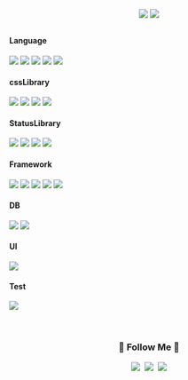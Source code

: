 <div align="center">
<span><img src="https://github-readme-stats.vercel.app/api?username=Ahnseungc&show_icons=true&theme=dark#gh-dark-mode-only)](https://github.com/anuraghazra/github-readme-stats#gh-dark-mode-only" /></span>
<span><img src="https://github-readme-stats.vercel.app/api/top-langs/?username=Ahnseungc&hide_border=true&layout=compact&theme=light"  /></span>
 
</div>


## 

####  Language
<span align="center"> 
<img src="https://img.shields.io/badge/javascript-F7DF1E?style=flat&logo=javascript&logoColor=white">
<img src="https://img.shields.io/badge/typescript-3178C6?style=flat&logo=typescript&logoColor=white">
<img src="https://img.shields.io/badge/python-3776AB?style=flat&logo=python&logoColor=white">
<img src="https://img.shields.io/badge/java-3776AB?style=flat&logo=java&logoColor=white">
<img src="https://img.shields.io/badge/kotlin-7F52FF?style=flat&logo=kotlin&logoColor=white">
</span>

####  cssLibrary
<span align="center"> 
<img src="https://img.shields.io/badge/SASS-1572B6?style=flat&logo=SASS&logoColor=white">
<img src="https://img.shields.io/badge/CSSModule-1572B6?style=flat&logo=CSSModule&logoColor=white">
<img src="https://img.shields.io/badge/StyledComponents-1572B6?style=flat&logo=styledComponents&logoColor=white">
<img src="https://img.shields.io/badge/Tailwindcss-1572B6?style=flat&logo=Tailwindcss&logoColor=white">
</span>

####  StatusLibrary
<span align="center"> 
<img src="https://img.shields.io/badge/redux-764ABC?style=flat&logo=redux&logoColor=white">
<img src="https://img.shields.io/badge/recoil-3578E5?style=flat&logo=recoil&logoColor=white">
<img src="https://img.shields.io/badge/swr-000000?style=flat&logo=swr&logoColor=white">
<img src="https://img.shields.io/badge/reactquery-FF4154?style=flat&logo=reactquery&logoColor=white">
</span>

 ####  Framework
 <span align="center">
<img src="https://img.shields.io/badge/NEXTJS-000000?style=flat&logo=Next.js&logoColor=white">
<img src="https://img.shields.io/badge/React-61DAFB?style=flat&logo=React&logoColor=white">
<img src="https://img.shields.io/badge/VueJS-4FC08D?style=flat&logo=Vue.js&logoColor=white">
<img src="https://img.shields.io/badge/nodedotjs-339933?style=flat&logo=nodedotjs&logoColor=white">
<img src="https://img.shields.io/badge/nestjs-E0234E?style=flat&logo=nestjs&logoColor=white">
 </span>

 #### DB
<span align="center">
<img src="https://img.shields.io/badge/mariadb-003545?style=flat&logo=mariadb&logoColor=white">
<img src="https://img.shields.io/badge/mongodb-47A248?style=flat&logo=mongodb&logoColor=white">
</span>

  
 #### UI
<span align="center">
<img src="https://img.shields.io/badge/storybook-FF4785?style=flat&logo=storybook&logoColor=white">
</span>

#### Test
<span align="center">
<img src="https://img.shields.io/badge/jest-C21325?style=flat&logo=jest&logoColor=white">
</span>



  
 
 

 

 </br>
 </br>
 </br>
 
  <h3 align="center">🌈 Follow Me 🌈</h3>
<p align="center">
  <a href="https://velog.io/@omnipo"><img src="https://img.shields.io/badge/Tech%20Blog-11B48A?style=flat-square&logo=Vimeo&logoColor=white&link=https://velog.io/@hyeinisfree"/></a>&nbsp
  <a href=""><img src="https://img.shields.io/badge/Instagram-E4405F?style=flat-square&logo=Instagram&logoColor=white&link=https://www.instagram.com/hye_inisfree/"/></a>&nbsp
  <a href=""><img src="https://img.shields.io/badge/Gmail-d14836?style=flat-square&logo=Gmail&logoColor=white&link=kimhyein7110@gmail.com"/></a>
</p>
<br/>    
<br/>



